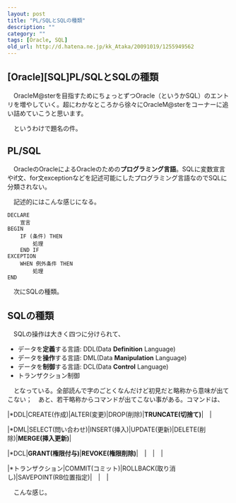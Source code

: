 ```yaml
---
layout: post
title: "PL/SQLとSQLの種類"
description: ""
category: ""
tags: [Oracle, SQL]
old_url: http://d.hatena.ne.jp/kk_Ataka/20091019/1255949562
---
```


\[Oracle\]\[SQL\]PL/SQLとSQLの種類
----------------------------------

　OracleM@sterを目指すためにちょっとずつOracle（というかSQL）のエントリを増やしていく。超にわかなところから徐々にOracleM@sterをコーナーに追い詰めていこうと思います。

　というわけで題名の件。

PL/SQL
------

　OracleのOracleによるOracleのための<span style="font-weight:bold;">プログラミング言語</span>。SQLに変数宣言やif文、for文exceptionなどを記述可能にしたプログラミング言語なのでSQLに分類されない。

　記述的にはこんな感じになる。

``` plsql
DECLARE
    宣言
BEGIN
    IF (条件) THEN
        処理
    END IF
EXCEPTION
    WHEN 例外条件 THEN
        処理
END
```

　次にSQLの種類。

SQLの種類
---------

　SQLの操作は大きく四つに分けられて、

-   データを<span style="font-weight:bold;">定義</span>する言語: DDL(Data <span style="font-weight:bold;">Definition</span> Language)
-   データを<span style="font-weight:bold;">操作</span>する言語: DML(Data <span style="font-weight:bold;">Manipulation</span> Language)
-   データを<span style="font-weight:bold;">制御</span>する言語: DCL(Data <span style="font-weight:bold;">Control</span> Language)
-   トランザクション制御

　となっている。全部読んで字のごとくなんだけど初見だと略称から意味が出てこない；　あと、若干略称からコマンドが出てこない事がある。コマンドは、

|\*DDL|CREATE(作成)|ALTER(変更)|DROP(削除)|<span style="font-weight:bold;">TRUNCATE(切捨て)</span>|　|

|\*DML|SELECT(問い合わせ)|INSERT(挿入)|UPDATE(更新)|DELETE(削除)|<span style="font-weight:bold;">MERGE(挿入更新)</span>|

|\*DCL|<span style="font-weight:bold;">GRANT(権限付与)</span>|<span style="font-weight:bold;">REVOKE(権限削除)</span>|　|　|　|

|\*トランザクション|COMMIT(コミット)|ROLLBACK(取り消し)|SAVEPOINT(RB位置指定)|　|　|

　こんな感じ。
